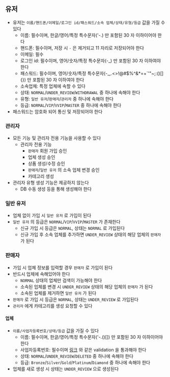 ## 유저

* 유저는 `이름/핸드폰/이메일/로그인 id/패스워드/소속 업체/상태/유형/등급` 값을 가질 수 있다
  * 이름: 필수이며, 한글/영어/특정 특수문자('-.) 만 포함된 30 자 이하이어야 한다
  * 핸드폰: 필수이며, 저장 시 `-` 은 제거되고 11 자리로 저장되어야 한다
  * 이메일: 필수
  * 로그인 id: 필수이며, 영어/숫자/특정 특수문자(-_) 만 포함된 30 자 이하여야 한다
  * 패스워드: 필수이며, 영어/숫자/특정 특수문자(-_,.<>!@#$%^&*=+`'"~;:()[]{}) 만 포함된 30 자 이하여야 한다
  * 소속업체: 특정 업체에 속할 수 있다
  * 상태: `NORMAL`/`UNDER_REVIEW`/`WITHDRAWAL` 중 하나에 속해야 한다
  * 유형: `일반 유저`/`판매자`/`관리자` 중 하나에 속해야 한다
  * 등급: `NORMAL`/`VIP`/`VVIP`/`MASTER` 중 하나에 속해야 한다
* 패스워드는 암호화 되어 통신 및 저장되어야 한다

### 관리자

* 모든 기능 및 관리자 전용 기능을 사용할 수 있다
  * 관리자 전용 기능
    * `판매자` 회원 가입 승인
    * 업체 생성 승인
    * 상품 생성/수정 승인
    * `판매자`/`일반 유저` 의 소속 업체 변경 승인
    * 카테고리 생성
* 관리자 유형 생성 기능은 제공하지 않는다
  * DB 수동 생성 등을 통해 생성해야 한다

### 일반 유저

* 업체 없이 가입 시 `일반 유저` 로 가입이 된다
* `일반 유저` 의 등급은 `NORMAL`/`VIP`/`VVIP`/`MASTER` 가 존재한다
  * 신규 가입 시 등급은 `NORMAL`, 상태는 `NORMAL` 로 가입된다
  * 신규 가입 후 소속 업체를 추가하면 `UNDER_REVIEW` 상태의 해당 업체의 `판매자` 가 된다

### 판매자

* 가입 시 업체 정보를 입력할 경우 `판매자` 로 가입이 된다
* 반드시 업체에 속해있어야 한다
  * `NORMAL` 상태의 업체만 검색이 가능해야 한다
  * 소속된 업체를 변경 시 `UNDER_REVIEW` 상태의 해당 업체의 `판매자` 가 된다
  * 소속된 업체를 제거하면 `일반 유저` 가 된다
* `판매자` 로 가입 시 등급은 `NORMAL`, 상태는 `UNDER_REVIEW` 로 가입된다
* `관리자` 에게 카테고리를 생성 요청할 수 있다

#### 업체

* `이름/사업자등록번호/상태/등급` 값을 가질 수 있다
  * 이름: 필수이며, 한글/영어/특정 특수문자('-.()[]) 만 포함된 30 자 이하이어야 한다
  * 사업자등록번호: 필수이며 [링크](http://seoulcredit.co.kr/business_id) 와 같은 validation 을 통과해야 한다
  * 상태: `NORMAL`/`UNDER_REVIEW`/`DELETED` 중 하나에 속해야 한다
  * 등급: `Bronze`/`Silver`/`Gold`/`Platinum`/`Diamond` 중 하나에 속해야 한다
* 업체를 새로 생성 시 상태는 `UNDER_REVIEW` 으로 생성된다
